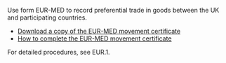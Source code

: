 Use form EUR-MED to record preferential trade in goods between the UK and participating countries.

- [Download a copy of the EUR-MED movement certificate](https://www.gov.uk/government/publications/eur1-and-eur-med-movement-certificate)
- [How to complete the EUR-MED movement certificate](https://www.gov.uk/government/publications/eur1-and-eur-med-movement-certificate/how-to-complete-the-movement-certificate)

For detailed procedures, see EUR.1.
